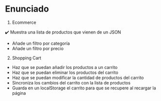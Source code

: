# Enunciado

1. Ecommerce

✔️ Muestra una lista de productos que vienen de un JSON
- Añade un filtro por categoría
- Añade un filtro por precio

2. Shopping Cart

- Haz que se puedan añadir los productos a un carrito
- Haz que se puedan eliminar los productos del carrito
- Haz que se puedan modificar la cantidad de productos del carrito
- Sincroniza los cambios del carrito con la lista de productos
- Guarda en un localStorage el carrito para que se recupere al recargar la página
